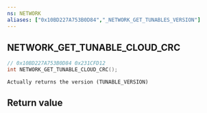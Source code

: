 ```yaml
---
ns: NETWORK
aliases: ["0x10BD227A753B0D84","_NETWORK_GET_TUNABLES_VERSION"]
---
```

## NETWORK_GET_TUNABLE_CLOUD_CRC

```c
// 0x10BD227A753B0D84 0x231CFD12
int NETWORK_GET_TUNABLE_CLOUD_CRC();
```

```
Actually returns the version (TUNABLE_VERSION)
```

## Return value

